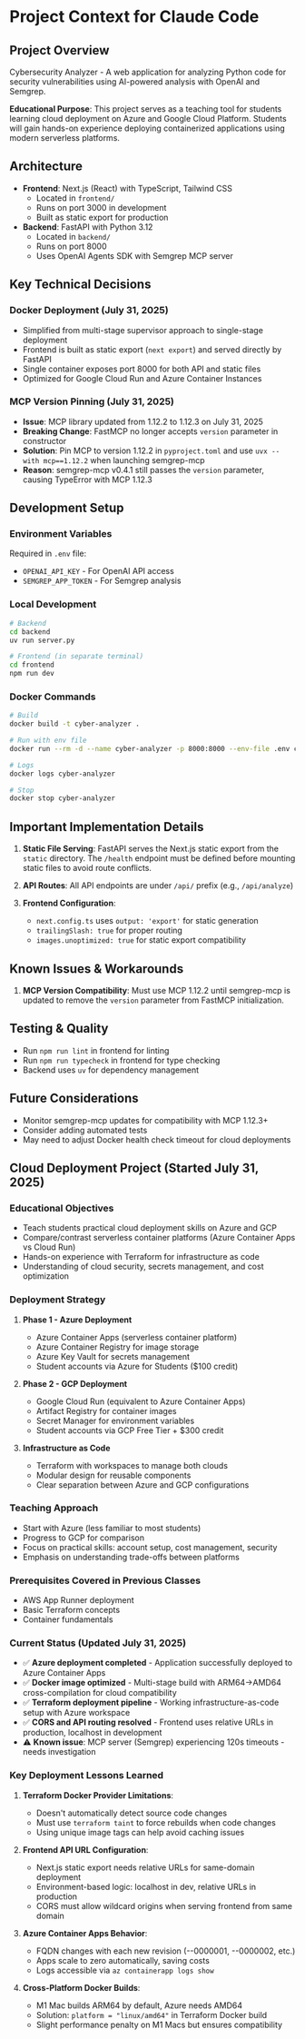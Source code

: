 # Project Context for Claude Code

## Project Overview
Cybersecurity Analyzer - A web application for analyzing Python code for security vulnerabilities using AI-powered analysis with OpenAI and Semgrep.

**Educational Purpose**: This project serves as a teaching tool for students learning cloud deployment on Azure and Google Cloud Platform. Students will gain hands-on experience deploying containerized applications using modern serverless platforms.

## Architecture
- **Frontend**: Next.js (React) with TypeScript, Tailwind CSS
  - Located in `frontend/`
  - Runs on port 3000 in development
  - Built as static export for production
- **Backend**: FastAPI with Python 3.12
  - Located in `backend/`
  - Runs on port 8000
  - Uses OpenAI Agents SDK with Semgrep MCP server

## Key Technical Decisions

### Docker Deployment (July 31, 2025)
- Simplified from multi-stage supervisor approach to single-stage deployment
- Frontend is built as static export (`next export`) and served directly by FastAPI
- Single container exposes port 8000 for both API and static files
- Optimized for Google Cloud Run and Azure Container Instances

### MCP Version Pinning (July 31, 2025)
- **Issue**: MCP library updated from 1.12.2 to 1.12.3 on July 31, 2025
- **Breaking Change**: FastMCP no longer accepts `version` parameter in constructor
- **Solution**: Pin MCP to version 1.12.2 in `pyproject.toml` and use `uvx --with mcp==1.12.2` when launching semgrep-mcp
- **Reason**: semgrep-mcp v0.4.1 still passes the `version` parameter, causing TypeError with MCP 1.12.3

## Development Setup

### Environment Variables
Required in `.env` file:
- `OPENAI_API_KEY` - For OpenAI API access
- `SEMGREP_APP_TOKEN` - For Semgrep analysis

### Local Development
```bash
# Backend
cd backend
uv run server.py

# Frontend (in separate terminal)
cd frontend
npm run dev
```

### Docker Commands
```bash
# Build
docker build -t cyber-analyzer .

# Run with env file
docker run --rm -d --name cyber-analyzer -p 8000:8000 --env-file .env cyber-analyzer

# Logs
docker logs cyber-analyzer

# Stop
docker stop cyber-analyzer
```

## Important Implementation Details

1. **Static File Serving**: FastAPI serves the Next.js static export from the `static` directory. The `/health` endpoint must be defined before mounting static files to avoid route conflicts.

2. **API Routes**: All API endpoints are under `/api/` prefix (e.g., `/api/analyze`)

3. **Frontend Configuration**: 
   - `next.config.ts` uses `output: 'export'` for static generation
   - `trailingSlash: true` for proper routing
   - `images.unoptimized: true` for static export compatibility

## Known Issues & Workarounds

1. **MCP Version Compatibility**: Must use MCP 1.12.2 until semgrep-mcp is updated to remove the `version` parameter from FastMCP initialization.

## Testing & Quality
- Run `npm run lint` in frontend for linting
- Run `npm run typecheck` in frontend for type checking
- Backend uses `uv` for dependency management

## Future Considerations
- Monitor semgrep-mcp updates for compatibility with MCP 1.12.3+
- Consider adding automated tests
- May need to adjust Docker health check timeout for cloud deployments

## Cloud Deployment Project (Started July 31, 2025)

### Educational Objectives
- Teach students practical cloud deployment skills on Azure and GCP
- Compare/contrast serverless container platforms (Azure Container Apps vs Cloud Run)
- Hands-on experience with Terraform for infrastructure as code
- Understanding of cloud security, secrets management, and cost optimization

### Deployment Strategy
1. **Phase 1 - Azure Deployment**
   - Azure Container Apps (serverless container platform)
   - Azure Container Registry for image storage
   - Azure Key Vault for secrets management
   - Student accounts via Azure for Students ($100 credit)

2. **Phase 2 - GCP Deployment**
   - Google Cloud Run (equivalent to Azure Container Apps)
   - Artifact Registry for container images
   - Secret Manager for environment variables
   - Student accounts via GCP Free Tier + $300 credit

3. **Infrastructure as Code**
   - Terraform with workspaces to manage both clouds
   - Modular design for reusable components
   - Clear separation between Azure and GCP configurations

### Teaching Approach
- Start with Azure (less familiar to most students)
- Progress to GCP for comparison
- Focus on practical skills: account setup, cost management, security
- Emphasis on understanding trade-offs between platforms

### Prerequisites Covered in Previous Classes
- AWS App Runner deployment
- Basic Terraform concepts
- Container fundamentals

### Current Status (Updated July 31, 2025)
- ✅ **Azure deployment completed** - Application successfully deployed to Azure Container Apps
- ✅ **Docker image optimized** - Multi-stage build with ARM64→AMD64 cross-compilation for cloud compatibility
- ✅ **Terraform deployment pipeline** - Working infrastructure-as-code setup with Azure workspace
- ✅ **CORS and API routing resolved** - Frontend uses relative URLs in production, localhost in development
- ⚠️ **Known issue**: MCP server (Semgrep) experiencing 120s timeouts - needs investigation

### Key Deployment Lessons Learned
1. **Terraform Docker Provider Limitations**: 
   - Doesn't automatically detect source code changes
   - Must use `terraform taint` to force rebuilds when code changes
   - Using unique image tags can help avoid caching issues

2. **Frontend API URL Configuration**:
   - Next.js static export needs relative URLs for same-domain deployment
   - Environment-based logic: localhost in dev, relative URLs in production
   - CORS must allow wildcard origins when serving frontend from same domain

3. **Azure Container Apps Behavior**:
   - FQDN changes with each new revision (--0000001, --0000002, etc.)
   - Apps scale to zero automatically, saving costs
   - Logs accessible via `az containerapp logs show`

4. **Cross-Platform Docker Builds**:
   - M1 Mac builds ARM64 by default, Azure needs AMD64
   - Solution: `platform = "linux/amd64"` in Terraform Docker build
   - Slight performance penalty on M1 Macs but ensures compatibility